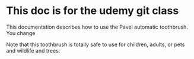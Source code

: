 # This doc is for the udemy git class

This documentation describes how to use the Pavel automatic toothbrush. You change

Note that this toothbrush is totally safe to use for children, adults, or pets and wildlife and trees.
